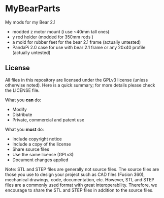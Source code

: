 # MyBearParts
My mods for my Bear 2.1

  * modded z motor mount (i use ~40mm tall ones)
  * y rod holder (modded for 350mm rods ) 
  * a mold for rubber feet for the bear 2.1 frame (actually untested)
  *  PandaPi 2.0 case for use with bear 2.1 frame or any 20x40 profile (actually untested)


## License

All files in this repository are licensed under the GPLv3 license (unless otherwise noted). Here is a quick summary; for more details please check the LICENSE file.

What you __can__ do:
  * Modify
  * Distribute
  * Private, commercial and patent use

What you __must__ do:
  * Include copyright notice
  * Include a copy of the license
  * Share source files
  * Use the same license (GPLv3)
  * Document changes applied

Note: STL and STEP files are generally not source files. The source files are those you use to design your project such as CAD files (Fusion 360), mechanical drawings, code, documentation, etc. However, STL and STEP files are a commonly used format with great interoperability. Therefore, we encourage to share the STL and STEP files in addition to the source files.

